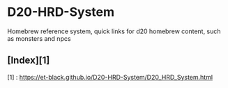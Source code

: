 # D20-HRD-System
Homebrew reference system, quick links for d20 homebrew content, such as monsters and npcs
## [Index][1] 
[1] : <https://et-black.github.io/D20-HRD-System/D20_HRD_System.html>
